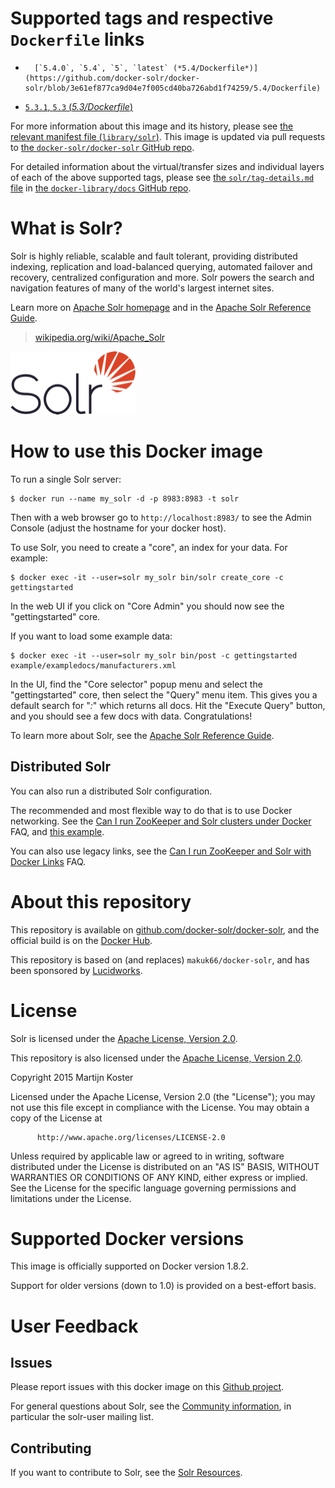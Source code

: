 # Supported tags and respective `Dockerfile` links

-       [`5.4.0`, `5.4`, `5`, `latest` (*5.4/Dockerfile*)](https://github.com/docker-solr/docker-solr/blob/3e61ef877ca9d04e7f005cd40ba726abd1f74259/5.4/Dockerfile)
-	[`5.3.1`, `5.3` (*5.3/Dockerfile*)](https://github.com/docker-solr/docker-solr/blob/80ee84f565414c4f1218d39417049049d9f2c0d1/5.3/Dockerfile)

For more information about this image and its history, please see [the relevant manifest file (`library/solr`)](https://github.com/docker-library/official-images/blob/master/library/solr). This image is updated via pull requests to [the `docker-solr/docker-solr` GitHub repo](https://github.com/docker-solr/docker-solr).

For detailed information about the virtual/transfer sizes and individual layers of each of the above supported tags, please see [the `solr/tag-details.md` file](https://github.com/docker-library/docs/blob/master/solr/tag-details.md) in [the `docker-library/docs` GitHub repo](https://github.com/docker-library/docs).

# What is Solr?

Solr is highly reliable, scalable and fault tolerant, providing distributed indexing, replication and load-balanced querying, automated failover and recovery, centralized configuration and more. Solr powers the search and navigation features of many of the world's largest internet sites.

Learn more on [Apache Solr homepage](http://lucene.apache.org/solr/) and in the [Apache Solr Reference Guide](https://www.apache.org/dyn/closer.cgi/lucene/solr/ref-guide/).

> [wikipedia.org/wiki/Apache_Solr](https://en.wikipedia.org/wiki/Apache_Solr)

![logo](https://raw.githubusercontent.com/docker-library/docs/master/solr/logo.png)

# How to use this Docker image

To run a single Solr server:

```console
$ docker run --name my_solr -d -p 8983:8983 -t solr
```

Then with a web browser go to `http://localhost:8983/` to see the Admin Console (adjust the hostname for your docker host).

To use Solr, you need to create a "core", an index for your data. For example:

```console
$ docker exec -it --user=solr my_solr bin/solr create_core -c gettingstarted
```

In the web UI if you click on "Core Admin" you should now see the "gettingstarted" core.

If you want to load some example data:

```console
$ docker exec -it --user=solr my_solr bin/post -c gettingstarted example/exampledocs/manufacturers.xml
```

In the UI, find the "Core selector" popup menu and select the "gettingstarted" core, then select the "Query" menu item. This gives you a default search for "*:*" which returns all docs. Hit the "Execute Query" button, and you should see a few docs with data. Congratulations!

To learn more about Solr, see the [Apache Solr Reference Guide](https://cwiki.apache.org/confluence/display/solr/Apache+Solr+Reference+Guide).

## Distributed Solr

You can also run a distributed Solr configuration.

The recommended and most flexible way to do that is to use Docker networking.
See the [Can I run ZooKeeper and Solr clusters under Docker](https://github.com/docker-solr/docker-solr/blob/master/Docker-FAQ.md#can-i-run-zookeeper-and-solr-clusters-under-docker) FAQ,
and [this example](docs/docker-networking.md).

You can also use legacy links, see the [Can I run ZooKeeper and Solr with Docker Links](Docker-FAQ.md#can-i-run-zookeeper-and-solr-clusters-under-docker) FAQ.

# About this repository

This repository is available on [github.com/docker-solr/docker-solr](https://github.com/docker-solr/docker-solr), and the official build is on the [Docker Hub](https://hub.docker.com/_/solr/).

This repository is based on (and replaces) `makuk66/docker-solr`, and has been sponsored by [Lucidworks](http://www.lucidworks.com/).

# License

Solr is licensed under the [Apache License, Version 2.0](https://www.apache.org/licenses/LICENSE-2.0).

This repository is also licensed under the [Apache License, Version 2.0](https://www.apache.org/licenses/LICENSE-2.0).

Copyright 2015 Martijn Koster

Licensed under the Apache License, Version 2.0 (the "License"); you may not use this file except in compliance with the License. You may obtain a copy of the License at

	      http://www.apache.org/licenses/LICENSE-2.0

Unless required by applicable law or agreed to in writing, software distributed under the License is distributed on an "AS IS" BASIS, WITHOUT WARRANTIES OR CONDITIONS OF ANY KIND, either express or implied. See the License for the specific language governing permissions and limitations under the License.

# Supported Docker versions

This image is officially supported on Docker version 1.8.2.

Support for older versions (down to 1.0) is provided on a best-effort basis.

# User Feedback

## Issues

Please report issues with this docker image on this [Github project](https://github.com/docker-solr/docker-solr).

For general questions about Solr, see the [Community information](http://lucene.apache.org/solr/resources.html#community), in particular the solr-user mailing list.

## Contributing

If you want to contribute to Solr, see the [Solr Resources](http://lucene.apache.org/solr/resources.html#community).
